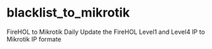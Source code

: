 # blacklist_to_mikrotik
FireHOL to Mikrotik
Daily Update the FireHOL Level1 and Level4 IP to Mikrotik IP formate

